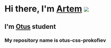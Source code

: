 # Hi there, I'm [Artem](https://www.youtube.com/watch?v=DLzxrzFCyOs&ab_channel=AllKindsOfStuff) ![](https://github.com/blackcater/blackcater/raw/main/images/Hi.gif)
## I'm [Otus](https://otus.ru/) student
### My repository name is otus-css-prokofiev